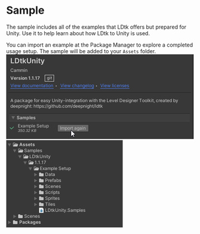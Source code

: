 # Sample

The sample includes all of the examples that LDtk offers but prepared for Unity. Use it to help learn about how LDtk to Unity is used.

You can import an example at the Package Manager to explore a completed usage setup. The sample will be added to your `Assets` folder.  
![Sample](../../images/img_Unity_Package_Sample.png)
![Sample](../../images/img_Unity_SampleProjectView.png)